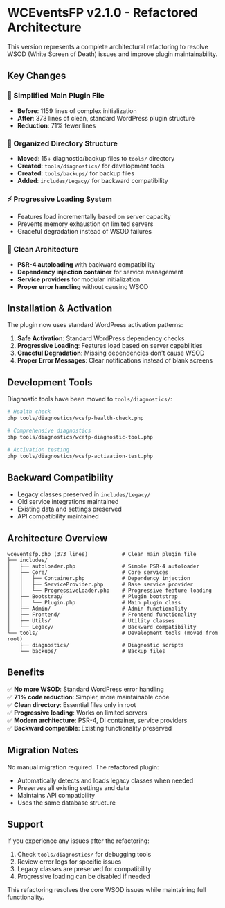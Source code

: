 # WCEventsFP v2.1.0 - Refactored Architecture

This version represents a complete architectural refactoring to resolve WSOD (White Screen of Death) issues and improve plugin maintainability.

## Key Changes

### 🚀 Simplified Main Plugin File
- **Before**: 1159 lines of complex initialization
- **After**: 373 lines of clean, standard WordPress plugin structure
- **Reduction**: 71% fewer lines

### 🧹 Organized Directory Structure
- **Moved**: 15+ diagnostic/backup files to `tools/` directory
- **Created**: `tools/diagnostics/` for development tools
- **Created**: `tools/backups/` for backup files
- **Added**: `includes/Legacy/` for backward compatibility

### ⚡ Progressive Loading System
- Features load incrementally based on server capacity
- Prevents memory exhaustion on limited servers
- Graceful degradation instead of WSOD failures

### 🎯 Clean Architecture
- **PSR-4 autoloading** with backward compatibility
- **Dependency injection container** for service management
- **Service providers** for modular initialization
- **Proper error handling** without causing WSOD

## Installation & Activation

The plugin now uses standard WordPress activation patterns:

1. **Safe Activation**: Standard WordPress dependency checks
2. **Progressive Loading**: Features load based on server capabilities  
3. **Graceful Degradation**: Missing dependencies don't cause WSOD
4. **Proper Error Messages**: Clear notifications instead of blank screens

## Development Tools

Diagnostic tools have been moved to `tools/diagnostics/`:

```bash
# Health check
php tools/diagnostics/wcefp-health-check.php

# Comprehensive diagnostics  
php tools/diagnostics/wcefp-diagnostic-tool.php

# Activation testing
php tools/diagnostics/wcefp-activation-test.php
```

## Backward Compatibility

- Legacy classes preserved in `includes/Legacy/`
- Old service integrations maintained
- Existing data and settings preserved
- API compatibility maintained

## Architecture Overview

```
wceventsfp.php (373 lines)           # Clean main plugin file
├── includes/
│   ├── autoloader.php               # Simple PSR-4 autoloader
│   ├── Core/                        # Core services
│   │   ├── Container.php            # Dependency injection
│   │   ├── ServiceProvider.php      # Base service provider
│   │   └── ProgressiveLoader.php    # Progressive feature loading
│   ├── Bootstrap/                   # Plugin bootstrap
│   │   └── Plugin.php               # Main plugin class
│   ├── Admin/                       # Admin functionality
│   ├── Frontend/                    # Frontend functionality
│   ├── Utils/                       # Utility classes
│   └── Legacy/                      # Backward compatibility
└── tools/                           # Development tools (moved from root)
    ├── diagnostics/                 # Diagnostic scripts
    └── backups/                     # Backup files
```

## Benefits

✅ **No more WSOD**: Standard WordPress error handling  
✅ **71% code reduction**: Simpler, more maintainable code  
✅ **Clean directory**: Essential files only in root  
✅ **Progressive loading**: Works on limited servers  
✅ **Modern architecture**: PSR-4, DI container, service providers  
✅ **Backward compatible**: Existing functionality preserved  

## Migration Notes

No manual migration required. The refactored plugin:

- Automatically detects and loads legacy classes when needed
- Preserves all existing settings and data
- Maintains API compatibility
- Uses the same database structure

## Support

If you experience any issues after the refactoring:

1. Check `tools/diagnostics/` for debugging tools
2. Review error logs for specific issues  
3. Legacy classes are preserved for compatibility
4. Progressive loading can be disabled if needed

This refactoring resolves the core WSOD issues while maintaining full functionality.